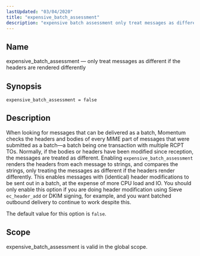 ```yaml
---
lastUpdated: "03/04/2020"
title: "expensive_batch_assessment"
description: "expensive batch assessment only treat messages as different if the headers are rendered differently expensive batch assessment false When looking for messages that can be delivered as a batch Momentum checks the headers and bodies of every MIME part of messages that were submitted as a batch a batch being..."
---
```


<a name="conf.ref.expensive_batch_assessment"></a> 
## Name

expensive_batch_assessment — only treat messages as different if the headers are rendered differently

## Synopsis

`expensive_batch_assessment = false`

<a name="idp9555280"></a> 
## Description

When looking for messages that can be delivered as a batch, Momentum checks the headers and bodies of every MIME part of messages that were submitted as a batch—a batch being one transaction with multiple RCPT TOs. Normally, if the bodies or headers have been modified since reception, the messages are treated as different. Enabling `expensive_batch_assessment` renders the headers from each message to strings, and compares the strings, only treating the messages as different if the headers render differently. This enables messages with (identical) header modifications to be sent out in a batch, at the expense of more CPU load and IO. You should only enable this option if you are doing header modification using Sieve `ec_header_add` or DKIM signing, for example, and you want batched outbound delivery to continue to work despite this.

The default value for this option is `false`.

<a name="idp9559920"></a> 
## Scope

expensive_batch_assessment is valid in the global scope.